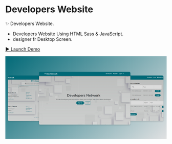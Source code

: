 # Developers Website

✨ Developers Website.
-  Developers Website Using HTML Sass & JavaScript.
- designer fr Desktop Screen.

[▶️ Launch Demo](https://asaddoost.github.io/Dev-Network/)

![preview img](/preview.jpg)

